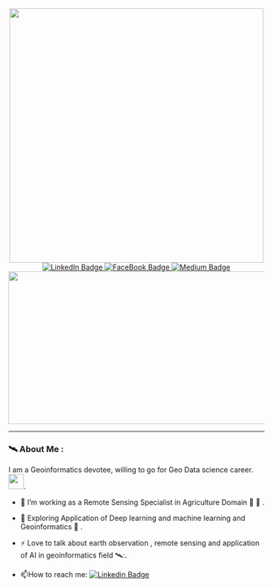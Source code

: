 <div id="header" align="center">
  <img src="https://media.giphy.com/media/LpdKGGXFqAyiHA0UYt/giphy.gif" width="500"/>
  
</div>

<div id="badges", align ='center'>
  <a href="https://www.linkedin.com/in/zaw-thu-htet-toby/">
    <img src="https://img.shields.io/badge/LinkedIn-blue?style=for-the-badge&logo=linkedin&logoColor=white" alt="LinkedIn Badge"/>
  </a>
  <a href="https://www.facebook.com/toby.zaw.1">
    <img src="https://img.shields.io/badge/FaceBook-darkblue?style=for-the-badge&logo=youtube&logoColor=white" alt="FaceBook Badge"/>
  </a>
  <a href="https://medium.com/@tobyzawthuhtet">
    <img src="https://img.shields.io/badge/Medium-gray?style=for-the-badge&logo=twitter&logoColor=white" alt="Medium Badge"/>
  </a>
</div>


<div align="center">
  <img src="https://media.giphy.com/media/dWesBcTLavkZuG35MI/giphy.gif" width="600" height="300"/>
</div>


---

### :artificial_satellite: About Me :
I am a Geoinformatics devotee, willing to go for Geo Data science career. <img src="https://media.giphy.com/media/WUlplcMpOCEmTGBtBW/giphy.gif" width="30">.


- :telescope: I’m working as a Remote Sensing Specialist in Agriculture Domain 🌽 🌾  .

- :seedling: Exploring Application of Deep learning and machine learning and Geoinformatics 🧠 .

- :zap: Love to talk about earth observation , remote sensing and application of AI in geoinformatics field 🛰️:.

- :mailbox:How to reach me: [![Linkedin Badge](https://img.shields.io/badge/-ZawThuHtet(Toby)-blue?style=flat&logo=Linkedin&logoColor=white)](https://www.linkedin.com/in/zaw-thu-htet-toby/)

<!---
tobyzawthuhtet/tobyzawthuhtet is a ✨ special ✨ repository because its `README.md` (this file) appears on your GitHub profile.
You can click the Preview link to take a look at your changes.
--->  
